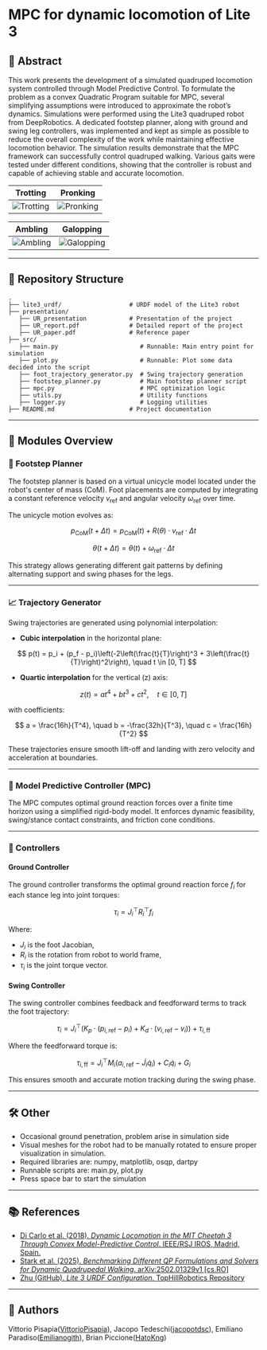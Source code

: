 # MPC for dynamic locomotion of Lite 3

## 📌 Abstract

This work presents the development of a simulated quadruped locomotion system controlled through
Model Predictive Control. To formulate the problem as a convex Quadratic Program suitable for MPC,
several simplifying assumptions were introduced to approximate the robot’s dynamics.
Simulations were performed using the Lite3 quadruped robot from DeepRobotics. A dedicated footstep
planner, along with ground and swing leg controllers, was implemented and kept as simple as possible
to reduce the overall complexity of the work while maintaining effective locomotion behavior.
The simulation results demonstrate that the MPC framework can successfully control quadruped walking.
Various gaits were tested under different conditions, showing that the controller is robust and capable of
achieving stable and accurate locomotion.

| Trotting | Pronking |
|----------|----------|
| ![Trotting](presentation/trotting.gif) | ![Pronking](presentation/pronking.gif) |

| Ambling | Galopping |
|---------|-----------|
| ![Ambling](presentation/ambling.gif) | ![Galopping](presentation/galopping.gif) |

---

## 📁 Repository Structure

```
.
├── lite3_urdf/                   # URDF model of the Lite3 robot
├── presentation/                 
   ├── UR_presentation            # Presentation of the project
   ├── UR_report.pdf              # Detailed report of the project
   ├── UR_paper.pdf               # Reference paper
├── src/
   ├── main.py                       # Runnable: Main entry point for simulation
   ├── plot.py                       # Runnable: Plot some data decided into the script
   ├── foot_trajectory_generator.py  # Swing trajectory generation
   ├── footstep_planner.py           # Main footstep planner script
   ├── mpc.py                        # MPC optimization logic
   ├── utils.py                      # Utility functions
   ├── logger.py                     # Logging utilities
├── README.md                     # Project documentation
```

---

## 🧠 Modules Overview

### 🦶 Footstep Planner

The footstep planner is based on a virtual unicycle model located under the robot's center of mass (CoM). Foot placements are computed by integrating a constant reference velocity $v_{\text{ref}}$ and angular velocity $\omega_{\text{ref}}$ over time.

The unicycle motion evolves as:

$$
p_{\text{CoM}}(t+\Delta t) = p_{\text{CoM}}(t) + R(\theta) \cdot v_{\text{ref}} \cdot \Delta t
$$

$$
\theta(t+\Delta t) = \theta(t) + \omega_{\text{ref}} \cdot \Delta t
$$

This strategy allows generating different gait patterns by defining alternating support and swing phases for the legs.

---

### 📈 Trajectory Generator

Swing trajectories are generated using polynomial interpolation:

- **Cubic interpolation** in the horizontal plane:

$$
p(t) = p_i + (p_f - p_i)\left(-2\left(\frac{t}{T}\right)^3 + 3\left(\frac{t}{T}\right)^2\right), \quad t \in [0, T]
$$

- **Quartic interpolation** for the vertical (z) axis:

$$
z(t) = at^4 + bt^3 + ct^2, \quad t \in [0, T]
$$

with coefficients:

$$
a = \frac{16h}{T^4}, \quad b = -\frac{32h}{T^3}, \quad c = \frac{16h}{T^2}
$$

These trajectories ensure smooth lift-off and landing with zero velocity and acceleration at boundaries.

---

### 🔄 Model Predictive Controller (MPC)

The MPC computes optimal ground reaction forces over a finite time horizon using a simplified rigid-body model. It enforces dynamic feasibility, swing/stance contact constraints, and friction cone conditions.

---

### 🦿 Controllers

#### Ground Controller

The ground controller transforms the optimal ground reaction force $f_i$ for each stance leg into joint torques:

$$
\tau_i = J_i^\top R_i^\top f_i
$$

Where:
- $J_i$ is the foot Jacobian,
- $R_i$ is the rotation from robot to world frame,
- $\tau_i$ is the joint torque vector.

#### Swing Controller

The swing controller combines feedback and feedforward terms to track the foot trajectory:

$$
\tau_i = J_i^\top \Big(  K_p \cdot (p_{i,\text{ref}} - p_i) + K_d \cdot (v_{i,\text{ref}} - v_i) \Big) + \tau_{i,\text{ff}}
$$

Where the feedforward torque is:

$$
\tau_{i,\text{ff}} = J_i^\top M_i \left( a_{i,\text{ref}} - \dot{J}_i \dot{q}_i \right) + C_i \dot{q}_i + G_i
$$

This ensures smooth and accurate motion tracking during the swing phase.


---


## 🛠️ Other

- Occasional ground penetration, problem arise in simulation side
- Visual meshes for the robot had to be manually rotated to ensure proper visualization in simulation.
- Required libraries are: numpy, matplotlib, osqp, dartpy
- Runnable scripts are: main.py, plot.py
- Press space bar to start the simulation

---

## 📚 References

- [Di Carlo et al. (2018). *Dynamic Locomotion in the MIT Cheetah 3 Through Convex Model-Predictive Control*. IEEE/RSJ IROS, Madrid, Spain.](https://ieeexplore.ieee.org/document/8594448)
- [Stark et al. (2025). *Benchmarking Different QP Formulations and Solvers for Dynamic Quadrupedal Walking*. arXiv:2502.01329v1 [cs.RO]](https://arxiv.org/abs/2502.01329)
- [Zhu (GitHub). *Lite 3 URDF Configuration*. TopHillRobotics Repository](https://github.com/TopHillRobotics/quadruped-robot/blob/mpc-wbc/quadruped/config/lite3/lite3_robot.yaml)

---

## 👥 Authors

Vittorio Pisapia([VittorioPisapia](https://github.com/VittorioPisapia)), Jacopo Tedeschi([jacopotdsc](https://github.com/jacopotdsc)), Emiliano Paradiso([Emilianogith](https://github.com/Emilianogith)), Brian Piccione([HatoKng](https://github.com/HatoKng))
